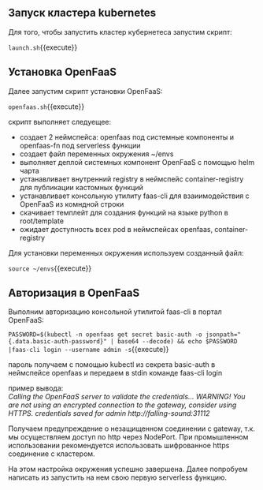 ## Запуск  кластера kubernetes
Для того, чтобы запустить кластер кубернетеса запустим скрипт: 

`launch.sh`{{execute}}
## Установка OpenFaaS
Далее запустим скрипт установки OpenFaaS:

`openfaas.sh`{{execute}}

скрипт выполняет следуещее:
- создает 2 неймспейса: openfaas под системные компоненты и openfaas-fn под serverless функции
- создает файл переменных окружения ~/envs
- выполняет деплой системных компонент OpenFaaS с помощью helm чарта 
- устанавливает внутренний registry в неймспейс container-registry для публикации кастомных функций
- устанавливает консольную утилиту faas-cli для взаиимодействия с OpenFaaS из комндной строки
- скачивает темплейт для создания функций на языке python в root/template
- ожидает доступность всех pod в неймспейсах openfaas, container-registry

Для установки переменных окружения используем созданный файл:

`source ~/envs`{{execute}}
## Авторизация в OpenFaaS
Выполним авторизацию консольной утилитой faas-cli в портал OpenFaaS:

`PASSWORD=$(kubectl -n openfaas get secret basic-auth -o jsonpath="{.data.basic-auth-password}" | base64 --decode) && echo $PASSWORD |faas-cli login --username admin -s`{{execute}}

пароль получаем с помощью kubectl из секрета basic-auth в неймспейсе openfaas и передаем в stdin команде faas-cli login  

пример вывода:  
*Calling the OpenFaaS server to validate the credentials...
WARNING! You are not using an encrypted connection to the gateway, consider using HTTPS.
credentials saved for admin http://falling-sound:31112*  

Получаем предупреждение о незащищенном соединении с gateway, т.к. мы осуществляем доступ по http через NodePort. При промышленном использовании рекомендуется использовать шифрованное https соединение c кластером.

На этом настройка окружения успешно завершена. Далее попробуем написать из запустить на нем свою первую serverless функцию.
